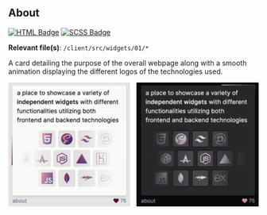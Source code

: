 ## About

[![HTML Badge](https://img.shields.io/badge/HTML-703F77)](https://github.com/aniqatc/playground)
[![SCSS Badge](https://img.shields.io/badge/SCSS-703F77)](https://github.com/aniqatc/playground)

**Relevant file(s)**: `/client/src/widgets/01/*`

A card detailing the purpose of the overall webpage along with a smooth animation displaying the different logos of the technologies used.

<a href="https://playground.aniqa.dev/"><img src="/docs/screenshots/widget-01.png"></a>
